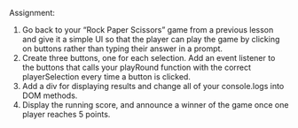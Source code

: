 Assignment:
1. Go back to your “Rock Paper Scissors” game from a previous lesson and give it a simple UI so that the player can play the game by clicking on buttons rather than typing their answer in a prompt.
2. Create three buttons, one for each selection. Add an event listener to the buttons that calls your playRound function with the correct playerSelection every time a button is clicked.
3. Add a div for displaying results and change all of your console.logs into DOM methods.
4. Display the running score, and announce a winner of the game once one player reaches 5 points.